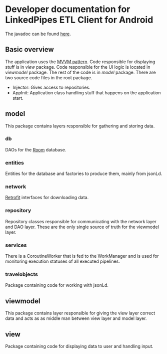 # Developer documentation for LinkedPipes ETL Client for Android
The javadoc can be found [here](https://palda97.github.io/AndroidEtlClientDeveloperDocumentation/).

## Basic overview
The application uses the [MVVM pattern](https://en.wikipedia.org/wiki/Model%E2%80%93view%E2%80%93viewmodel).
Code responsible for displaying stuff is in *view* package. Code responsible for the UI logic is located in *viewmodel* package. The rest of the code is in *model* package.
There are two source code files in the root package.

- Injector: Gives access to repositories.
- AppInit: Application class handling stuff that happens on the application start.

## model
This package contains layers responsible for gathering and storing data.

### db
DAOs for the [Room](https://developer.android.com/training/data-storage/room) database.

### entities
Entities for the database and factories to produce them, mainly from jsonLd.

### network
[Retrofit](https://square.github.io/retrofit/) interfaces for downloading data.

### repository
Repository classes responsible for communicating with the network layer and DAO layer. These are the only single source of truth for the viewmodel layer.

### services
There is a CoroutineWorker that is fed to the WorkManager and is used for monitoring execution statuses of all executed pipelines.

### travelobjects
Package containing code for working with jsonLd.

## viewmodel
This package contains layer responsible for giving the view layer correct data and acts as as middle man between view layer and model layer.

## view
Package containing code for displaying data to user and handling input.
